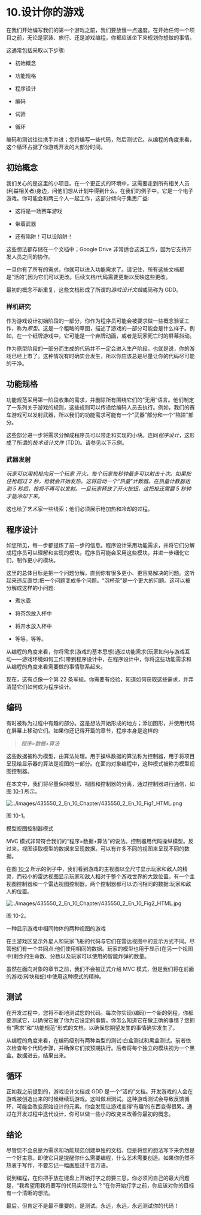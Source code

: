 # 10.设计你的游戏

在我们开始编写我们的第一个游戏之前，我们要放慢一点速度。在开始任何一个项目之前，无论是家装、旅行、还是游戏编程，你都应该坐下来规划你想做的事情。

这通常包括采取以下步骤:

*   初始概念

*   功能规格

*   程序设计

*   编码

*   试验

*   循环

编码和测试往往携手并进；您将编写一些代码，然后测试它。从编程的角度来看，这个循环占据了你游戏开发的大部分时间。

## 初始概念

我们关心的是这里的小项目。在一个更正式的环境中，这需要走到所有相关人员(利益相关者)身边，问他们想从计划中得到什么。在我们的例子中，它是一个电子游戏。你可能会和两三个人一起工作，这部分倾向于集思广益:

*   这将是一场赛车游戏

*   带着武器

*   还有陷阱！可以设陷阱！

这些想法都存储在一个文档中；Google Drive 非常适合这类工作，因为它支持开发人员之间的协作。

一旦你有了所有的需求，你就可以进入功能需求了。请记住，所有这些文档都是“活的”,因为它们可以更改。后续文档/代码需要更新以反映这些更改。

最初的概念不断重复，这些文档形成了所谓的*游戏设计文档*或简称为 GDD。

### 样机研究

作为游戏设计初始阶段的一部分，你作为程序员可能会被要求做一些概念验证工作，称为*原型*。这是一个粗略的草图，描述了游戏的一部分可能会是什么样子。例如，在一个纸牌游戏中，它可能是一个弃牌动画，或者是玩家死亡时的屏幕抖动。

作为原型阶段的一部分而生成的代码并不一定会进入生产阶段，也就是说，你的游戏已经上市了。这种情况有时确实会发生，所以你应该总是尽量让你的代码尽可能的干净。

## 功能规格

功能规范采用第一阶段收集的需求，并删除所有围绕它们的“无用”语言。他们制定了一系列关于游戏的规则，这些规则可以传递给编码人员去执行。例如，我们的赛车游戏可以发射武器，所以我们的功能需求可能有一个“武器”部分和一个“陷阱”部分。

这些部分进一步将需求分解成程序员可以带走和实现的小块。连同*程序设计*，这形成了所谓的*技术设计文件* (TDD)。请参见以下示例。

### 武器发射

*玩家可以用机枪向另一个玩家* *开火。每个玩家每秒钟最多可以射击十次。如果按住枪超过 2 秒，枪就会开始发热。这将启动一个“热量”计数器。在热量计数器达到 5 秒后，枪将不再可以发射。一旦玩家释放了开火按钮，这把枪还需要 5 秒钟才能冷却下来。*

这也给了艺术家一些线索；他们必须展示枪加热和冷却的过程。

## 程序设计

如您所见，每一步都提炼了前一步的信息。程序设计采用功能需求，并将它们分解成程序员可以理解和实现的模块。程序员可能会采用这些模块，并进一步细化它们，制作更小的模块。

这里的总体目标是把一个问题分解，直到你有很多更小、更容易解决的问题。这听起来违反直觉:把一个问题变成多个问题。“泡杯茶”是一个更大的问题。这可以被分解成这样的小问题:

*   煮水壶

*   将茶包放入杯中

*   将开水放入杯中

*   等等。等等。

从编程的角度来看，你将需求(游戏的基本思想)通过功能需求(玩家如何与游戏互动——游戏环境如何工作)带到程序设计中，在程序设计中，你将这些功能需求和从编程的角度来看需要做的事情联系起来。

现在，这有点像一个第 22 条军规。你需要有经验，知道如何获取这些需求，并弄清楚它们如何成为程序设计。

## 编码

有时被称为过程中有趣的部分。这是想法开始形成的地方；添加图形，并使用代码在屏幕上移动它们。如果你还记得开篇的章节，程序本身是这样的:

> *程序=数据+算法*

这些数据被称为模型，由算法处理。用于操纵数据的算法称为控制器，用于将项目呈现给显示器的算法是视图的一部分。在面向对象编程中，这种模式被称为模型视图控制器。

在本文中，我们将尽量保持模型、视图和控制器的分离，通过控制器进行通信，如图 [10-1](#Fig1) 所示。

![../images/435550_2_En_10_Chapter/435550_2_En_10_Fig1_HTML.png](../images/435550_2_En_10_Chapter/435550_2_En_10_Fig1_HTML.png)

图 10-1。

模型视图控制器模式

MVC 模式非常符合我们的“程序=数据+算法”的说法。控制器用代码操纵模型。反过来，视图读取模型的数据来呈现数据。可以有许多不同的视图来呈现不同的数据。

在图 [10-2](#Fig2) 所示的例子中，我们看到游戏的主视图以全尺寸显示玩家和敌人的精灵，而较小的雷达视图显示玩家和敌人相对于整个游戏世界的大致位置。有一个主视图控制器和一个雷达视图控制器。两个控制器都可以访问相同的数据:玩家和敌人的位置。

![../images/435550_2_En_10_Chapter/435550_2_En_10_Fig2_HTML.jpg](../images/435550_2_En_10_Chapter/435550_2_En_10_Fig2_HTML.jpg)

图 10-2。

一种显示游戏中相同物体的两种视图的游戏

在主游戏区显示外星人和玩家飞船的代码与它们在雷达视图中的显示方式不同。尽管他们有一个共同点:他们使用相同的数据。玩家的模型也用于显示(在另一个视图中)剩余的生命数、分数以及玩家可以使用的智能炸弹的数量。

虽然在面向对象的章节之前，我们不会被正式介绍 MVC 模式，但是我们将在前面的游戏(砖块和蛇)中使用这种模式的精神。

## 测试

在开发过程中，您将不断地测试您的代码。每次你实现(编码)一个新的例程，你都要测试它，以确保它做了你为它设定的事情。你怎么知道它在做正确的事情？您拥有“需求”和“功能规范”形式的文档，以确保您期望发生的事情确实发生了。

从编程的角度来看，在编码级别有两种类型的测试:白盒测试和黑盒测试。前者依次检查每个代码步骤，并确保它们按预期执行。后者将每个独立的模块视为一个黑盒。数据进去，结果出来。

## 循环

正如我之前提到的，游戏设计文档或 GDD 是一个“活的”文档。开发游戏的人会在游戏被创造出来的时候继续玩游戏。这叫做*玩*测试。这种游戏测试会导致反馈循环，可能会改变原始设计的元素。你会发现让游戏变得‘有趣’的东西变得很累。通过在开发过程中迭代设计，你可以做一些小的改变来改善你最初的概念。

## 结论

尽管您不会总是为需求和功能规范创建单独的文档，但是将您的想法写下来仍然是一个好主意。即使它只是提醒你什么需要编程，什么艺术需要创造。如果你仍然不热衷于写作，不要忘记一幅画胜过千言万语。

说到编程，在你把手放在键盘上开始打字之前要三思。你必须问自己的最大问题是，“我希望用我将要写的代码实现什么？”在你开始打字之前，你应该对你的目标有一个清晰的想法。

最后，但肯定不是最不重要的，是测试。永远，永远，永远测试你的代码！